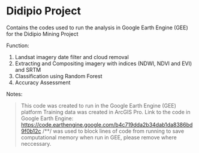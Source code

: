 # Didipio Project
Contains the codes used to run the analysis in Google Earth Engine (GEE) for the Didipio Mining Project

Function: 
1) Landsat imagery date filter and cloud removal
2) Extracting and Compositing imagery with indices (NDWI, NDVI and EVI) and SRTM
3) Classification using Random Forest
4) Accuracy Assessment

Notes:
> This code was created to run in the Google Earth Engine (GEE) platform
> Training data was created in ArcGIS Pro. 
> Link to the code in Google Earth Engine: https://code.earthengine.google.com/b4c719dda2b34dab1da8386bd9f0b12c 
> /**/ was used to block lines of code from running to save computational memory when run in GEE, please remove where neccessary.
